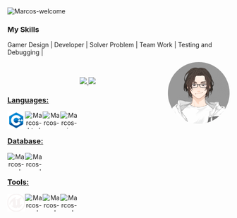 <img title="Marcos-welcome" src="https://github.com/cunha-dd/animation.svg/blob/master/readme.svg" alt="Marcos-welcome" align="center" height="" width="2000">

<h3>My Skills</h3>
<div style="display: inline_block">
 <p>Gamer Design | Developer | Solver Problem | Team Work | Testing and Debugging | </p>
 <img align="right" alt="Marcos-pic" height="140" style="border-radius:100px;"![GIF Maker] src="profile.gif">
</div>
</br></br>

<div align="center">
  <a href="https://github.com/cunha-dd">
  <img height="180em" src="https://github-readme-stats.vercel.app/api?username=cunha-dd&show_icons=true&theme=dracula&include_all_commits=true&count_private=true"/>
  <img height="180em" src="https://github-readme-stats.vercel.app/api/top-langs/?username=cunha-dd&layout=compact&langs_count=7&theme=dracula"/>

<h3 align="left">Languages:</h3>
<div style="display: inline_block">
  <img align="left" alt="Marcos-c++" height="40" width="40" src="CSV/C++.svg">
  <img align="left" alt="Marcos-html" height="40" width="40" src="https://cdn.jsdelivr.net/gh/devicons/devicon/icons/html5/html5-original.svg">
  <img align="left" alt="Marcos-css" height="40" width="40" src="https://cdn.jsdelivr.net/gh/devicons/devicon/icons/css3/css3-original.svg">
   <img align="left" alt="Marcos-js" height="40" width="40" src="https://cdn.jsdelivr.net/gh/devicons/devicon/icons/javascript/javascript-original.svg">
</div>
<br><br>
<h3 align="left">Database:</h3>
   <img align="left" alt="Marcos-sql" height="40" width="40" src="https://cdn.jsdelivr.net/gh/devicons/devicon/icons/mysql/mysql-original.svg">
   <img align="left" alt="Marcos-oracle" height="40" width="40" src="https://cdn.jsdelivr.net/gh/devicons/devicon/icons/oracle/oracle-original.svg">
<br><br>
<h3 align="left">Tools:</h3>
   <img align="left" alt="Marcos-sql" height="40" width="40" src="CSV/unreal.svg">
   <img align="left" alt="Marcos-sql" height="40" width="40" src="https://cdn.jsdelivr.net/gh/devicons/devicon/icons/visualstudio/visualstudio-plain.svg">
   <img align="left" alt="Marcos-sql" height="40" width="40" src="https://cdn.jsdelivr.net/gh/devicons/devicon/icons/blender/blender-original.svg">
   <img align="left" alt="Marcos-sql" height="40" width="40" src="https://cdn.jsdelivr.net/gh/devicons/devicon/icons/git/git-original.svg">
<br><br>




